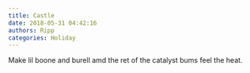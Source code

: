 ```yaml
---
title: Castle
date: 2018-05-31 04:42:16
authors: Ripp
categories: Holiday
---
```


 Make lil boone and burell amd the ret of the catalyst bums feel the heat.